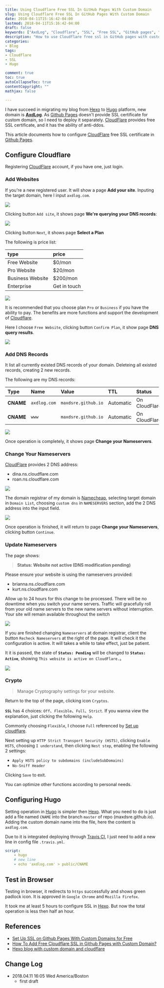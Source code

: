 ```yaml
---
title: Using Cloudflare Free SSL In GitHub Pages With Custom Domain
slug: Using Cloudflare Free SSL In GitHub Pages With Custom Domain
date: 2018-04-11T15:16:42-04:00
lastmod: 2018-04-11T15:16:42-04:00
draft: false
keywords: ["AxdLog", "Cloudflare", "SSL", "Free SSL", "GitHub pages", "Hugo", "Custom domain"]
description: "How to use Cloudflare free ssl in GitHub pages with custom domain"
categories:
- Blog
tags:
- Cloudflare
- SSL
- Hugo

comment: true
toc: true
autoCollapseToc: true
contentCopyright: ""
mathjax: false

---
```


I have succeed in migrating my blog from [Hexo][hexo] to [Hugo][hugo] platform, new domain is [**AxdLog**](https://axdlog.com). As [Github Pages][githubpage] doesn't provide SSL certificate for custom domain, so I need to deploy it separately. [CloudFlare][cloudflare] provides free SSL certificate, and it has the ability of anti-ddos.

This article documents how to configure
[CloudFlare][cloudflare] free SSL certificate in [Github Pages][githubpage].

<!--more-->

## Configure Cloudflare
Registering [CloudFlare][cloudflare] account, if you have one, just login.

### Add Websites
If you're a new registered user. It will show a page **Add your site**. Inputing the target domain, here I input `axdlog.com`.

![](https://raw.githubusercontent.com/MaxdSre/maxdsre.github.io/image/blog-image/2018-04-11_cloudflare_free_ssl/2018-04-11_14-17-14_add_site.png)

Clicking button `Add site`, it shows page **We're querying your DNS records**:

![](https://raw.githubusercontent.com/MaxdSre/maxdsre.github.io/image/blog-image/2018-04-11_cloudflare_free_ssl/2018-04-11_14-18-08_query_dns_records.png)

Clicking button `Next`, it shows page **Select a Plan**

The following is price list:

| type | price |
| :--- | :--- |
| Free Website | $0/mon |
| Pro Website | $20/mon |
| Business Website| $200/mon |
| Enterprise | Get in touch |


![](https://raw.githubusercontent.com/MaxdSre/maxdsre.github.io/image/blog-image/2018-04-11_cloudflare_free_ssl/2018-04-11_14-18-26_select_plan.png)

It is recommended that you choose  plan `Pro` or `Business` if you have the ability to pay. The benefits are more functions and support the development of [Cloudflare](https://www.cloudflare.com).

Here I choose `Free Website`, clicking button `Confirm Plan`, it show page **DNS query results**.

![](https://raw.githubusercontent.com/MaxdSre/maxdsre.github.io/image/blog-image/2018-04-11_cloudflare_free_ssl/2018-04-11_14-18-52_dns_query_result.png)


### Add DNS Records
It list all currently existed DNS records of your domain. Deleteing all existed records, creating 2 new records.

The following are my DNS records:

| Type | Name | Value | TTL | Status |
| :--- | :--- | :--- | :--- | :--- |
| **CNAME** | `axdlog.com` | `maxdsre.github.io` | Automatic | On CloudFlare |
| **CNAME** | `www` | `maxdsre.github.io` | Automatic | On CloudFlare |


![](https://raw.githubusercontent.com/MaxdSre/maxdsre.github.io/image/blog-image/2018-04-11_cloudflare_free_ssl/2018-04-11_14-23-30_dns_records_setting.png)

Once operation is completely, it shows page **Change your Nameservers**.


### Change Your Nameservers
[CloudFlare][cloudflare] provides 2 DNS address:

* dina.ns.cloudflare.com
* roan.ns.cloudflare.com

![](https://raw.githubusercontent.com/MaxdSre/maxdsre.github.io/image/blog-image/2018-04-11_cloudflare_free_ssl/2018-04-11_14-24-23_change_nameserver.png)

The domain registrar of my domain is [Namecheap](https://www.namecheap.com/), selecting target domain in `Domain List`, choosing `custom dns` in `NAMESERVERS` section, add the 2 DNS address into the input field.

![](https://raw.githubusercontent.com/MaxdSre/maxdsre.github.io/image/blog-image/2018-04-11_cloudflare_free_ssl/2018-04-11_14-26-23_change_nameserver.png)

Once operation is finished, it will return to page **Change your Nameservers**, clicking button `Continue`.

### Update Nameservers
The page shows:

>**Status: Website not active (DNS modification pending)**
>
Please ensure your website is using the nameservers provided:
>
* brianna.ns.cloudflare.com
* kurt.ns.cloudflare.com
>
Allow up to 24 hours for this change to be processed. There will be no downtime when you switch your name servers. Traffic will gracefully roll from your old name servers to the new name servers without interruption. Your site will remain available throughout the switch


![](https://raw.githubusercontent.com/MaxdSre/maxdsre.github.io/image/blog-image/2018-04-11_cloudflare_free_ssl/2018-04-11_14-27-22_panel_overview.png)

If you are finished changing `Nameservers` at domain registrar, client the button `Recheck Nameservers` at the right of the page. It will check it the configuration is active. It will takes a while to take effect, just be patient.

It it is passed, the state of **`Status: Pending`** will be changed to **`Status: Active`**, showing `This website is active on CloudFlare.`。

![](https://raw.githubusercontent.com/MaxdSre/maxdsre.github.io/image/blog-image/2018-04-11_cloudflare_free_ssl/2018-04-11_14-28-57_check_status_result.png)


### Crypto
>Manage Cryptography settings for your website.

Return to the top of the page, clicking icon `Cryptos`.

**`SSL`** has 4 choices: `Off`、`Flexible`、`Full`、`Strict`. If you wanna view the explanation, just clicking the following `Help`.

Commonly choosing `Flexible`, I choose `Full` referenced by [Set up cloudflare](https://zaicheng.me/2016/01/02/hexo-blog-with-custom-domain-and-cloudflare/#Setup_github_pages_CNAME_record).

Next setting up `HTTP Strict Transport Security (HSTS)`, clicking `Enable HSTS`, choosing `I understand`, then clicking `Nest step`, enabling the  following 2 settings:

* `Apply HSTS policy to subdomains (includeSubDomains)`
* `No-Sniff Header`

Clicking `Save` to exit.

You can optimize other functions according to personal needs.


## Configuring Hugo
Setting operation in [Hugo][hugo] is simpler then [Hexo][hexo]. What you need to do is just add a file named `CNAME` into the branch `master` of repo (maxdsre.github.io). Adding the custom domain name into the file, here the content is `axdlog.com`.

Due to it is integrated deploying through [Travis CI][travisci], I just need to add a new line in config file `.travis.yml`.

```yml
script:
    - hugo
    # new line
    - echo 'axdlog.com' > public/CNAME
```


## Test in Browser
Testing in browser, it redirects to `https` successfully and shows green padlock icon. It is approved in `Google Chrome` and `Mozilla Firefox`.

It took me at least 5 hours to configure SSL in [Hexo][hexo]. But now the total operation is less then half an hour.


## References
* [Set Up SSL on Github Pages With Custom Domains for Free](https://sheharyar.me/blog/free-ssl-for-github-pages-with-custom-domains/)
* [How To Add Free Cloudflare SSL in Github Pages with Custom Domain?](https://www.goyllo.com/github/pages/free-cloudflare-ssl-for-custom-domain/)
* [Hexo blog with custom domain and cloudflare](https://zaicheng.me/2016/01/02/hexo-blog-with-custom-domain-and-cloudflare/)


## Change Log
* 2018.04.11 16:05 Wed America/Boston
    * first draft


[githubpage]: https://pages.github.com "Hosted directly from your GitHub repository. Just edit, push, and your changes are live."
[hexo]: https://hexo.io "A fast, simple & powerful blog framework"
[hugo]: https://gohugo.io "The world’s fastest framework for building websites"
[cloudflare]: https://www.cloudflare.com
[travisci]: https://travis-ci.org "Test and Deploy with Confidence"
